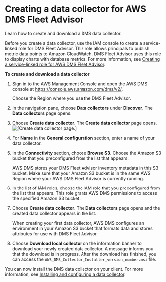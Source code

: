 # Creating a data collector for AWS DMS Fleet Advisor<a name="fa-data-collectors-create"></a>

Learn how to create and download a DMS data collector\.

Before you create a data collector, use the IAM console to create a service\-linked role for DMS Fleet Advisor\. This role allows principals to publish metric data points to Amazon CloudWatch\. DMS Fleet Advisor uses this role to display charts with database metrics\. For more information, see [Creating a service\-linked role for AWS DMS Fleet Advisor](slr-services-fa.md#create-slr-fa)\.

**To create and download a data collector**

1. Sign in to the AWS Management Console and open the AWS DMS console at [https://console\.aws\.amazon\.com/dms/v2/](https://console.aws.amazon.com/https://console.aws.amazon.com/dms/v2/)\.

   Choose the Region where you use the DMS Fleet Advisor\.

1. In the navigation pane, choose **Data collectors** under **Discover**\. The **Data collectors** page opens\.

1. Choose **Create data collector**\. The **Create data collector** page opens\.  
![\[Create data collector page.\]](http://docs.aws.amazon.com/dms/latest/userguide/images/datarep-fa-create-collector-22.png)

1. For **Name** in the **General configuration** section, enter a name of your data collector\.

1. In the **Connectivity** section, choose **Browse S3**\. Choose the Amazon S3 bucket that you preconfigured from the list that appears\.

   AWS DMS stores your DMS Fleet Advisor inventory metadata in this S3 bucket\. Make sure that your Amazon S3 bucket is in the same AWS Region where your AWS DMS Fleet Advisor is currently running\.

1. In the list of IAM roles, choose the IAM role that you preconfigured from the list that appears\. This role grants AWS DMS permissions to access the specified Amazon S3 bucket\.

1. Choose **Create data collector**\. The **Data collectors** page opens and the created data collector appears in the list\.

   When creating your first data collector, AWS DMS configures an environment in your Amazon S3 bucket that formats data and stores attributes for use with DMS Fleet Advisor\.

1. Choose **Download local collector** on the information banner to download your newly created data collector\. A message informs you that the download is in progress\. After the download has finished, you can access the `AWS_DMS_Collector_Installer_version_number.msi` file\.

You can now install the DMS data collector on your client\. For more information, see [Installing and configuring a data collector](fa-data-collectors-install.md)\.